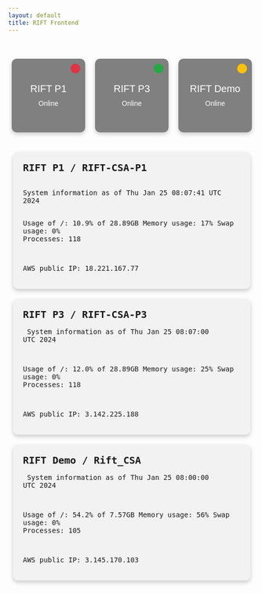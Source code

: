 ```yaml
---
layout: default
title: RIFT Frontend
---
```


<style>
    .server-status {
        display: flex;
        justify-content: center;
        gap: 20px;
        margin-top: 50px;
    }

    .server {
        width: 150px;
        height: 150px;
        background-color: grey;
        border-radius: 10px;
        display: flex;
        align-items: center;
        justify-content: center;
        flex-direction: column;
        color: white;
        font-family: Arial, sans-serif;
        box-shadow: 0 4px 8px rgba(0,0,0,0.2);
        position: relative; /* For absolute positioning of status icon */
    }

    .server-name {
        font-size: 20px;
        margin-bottom: 10px;
    }

    .status-icon {
        height: 20px;
        width: 20px;
        border-radius: 50%;
        display: inline-block;
        position: absolute;
        top: 10px;
        right: 10px;
    }

    .online {
        background-color: #28a745;
    }

    .offline {
        background-color: #dc3545;
    }

    .maintenance {
        background-color: #ffc107;
    }

    .details-container {
        display: flex;
        flex-direction: row;
        justify-content: space-around;
        flex-wrap: wrap;
        margin-top: 30px;
    }

    .server-card {
        background-color: #f2f2f2;
        border-radius: 10px;
        box-shadow: 0 4px 8px rgba(0,0,0,0.2);
        padding: 20px;
        margin: 10px;
        width: 800px;
        font-family: monospace;
    }

    .server-title {
        font-size: 20px;
        font-weight: bold;
        margin-bottom: 15px;
    }

    .server-stats {
        white-space: pre-wrap;
        word-break: break-word;
    }
</style>

<body>

<div class="server-status">
    <div class="server">
        <span class="status-icon offline"></span>
        <div class="server-name">RIFT P1</div>
        <div class="server-status-text">Online</div>
    </div>
    <div class="server">
        <span class="status-icon online"></span>
        <div class="server-name">RIFT P3</div>
        <div class="server-status-text">Online</div>
    </div>
    <div class="server">
        <span class="status-icon maintenance"></span>
        <div class="server-name">RIFT Demo</div>
        <div class="server-status-text">Online</div>
    </div>
</div>

<div class="details-container">
    <div class="server-card">
        <div class="server-title">RIFT P1 / RIFT-CSA-P1</div>
        <div class="server-stats">
System information as of Thu Jan 25 08:07:41 UTC 2024

Usage of /:                       10.9% of 28.89GB
Memory usage:                     17%
Swap usage:                       0%
Processes:                        118

AWS public IP:                    18.221.167.77
        </div>
    </div>
    <div class="server-card">
        <div class="server-title">RIFT P3 / RIFT-CSA-P3</div>
        <div class="server-stats">
System information as of Thu Jan 25 08:07:00 UTC 2024

Usage of /:                       12.0% of 28.89GB
Memory usage:                     25%
Swap usage:                       0%
Processes:                        118

AWS public IP:                    3.142.225.188
        </div>
    </div>
    <div class="server-card">
        <div class="server-title">RIFT Demo / Rift_CSA</div>
        <div class="server-stats">
System information as of Thu Jan 25 08:00:00 UTC 2024

Usage of /:                       54.2% of 7.57GB
Memory usage:                     56%
Swap usage:                       0%
Processes:                        105

AWS public IP:                    3.145.170.103
        </div>
    </div>
    <!-- Repeat for other servers as needed -->
</div>

</body>
